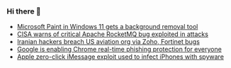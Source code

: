 ### Hi there 👋

<!--START_SECTION:feed-->
* [Microsoft Paint in Windows 11 gets a background removal tool](https://www.bleepingcomputer.com/news/microsoft/microsoft-paint-in-windows-11-gets-a-background-removal-tool/)
* [CISA warns of critical Apache RocketMQ bug exploited in attacks](https://www.bleepingcomputer.com/news/security/cisa-warns-of-critical-apache-rocketmq-bug-exploited-in-attacks/)
* [Iranian hackers breach US aviation org via Zoho, Fortinet bugs](https://www.bleepingcomputer.com/news/security/iranian-hackers-breach-us-aviation-org-via-zoho-fortinet-bugs/)
* [Google is enabling Chrome real-time phishing protection for everyone](https://www.bleepingcomputer.com/news/google/google-is-enabling-chrome-real-time-phishing-protection-for-everyone/)
* [Apple zero-click iMessage exploit used to infect iPhones with spyware](https://www.bleepingcomputer.com/news/security/apple-zero-click-imessage-exploit-used-to-infect-iphones-with-spyware/)
<!--END_SECTION:feed-->

<!--
**frankenk/frankenk** is a ✨ _special_ ✨ repository because its `README.md` (this file) appears on your GitHub profile.

Here are some ideas to get you started:

- 🔭 I’m currently working on ...
- 🌱 I’m currently learning ...
- 👯 I’m looking to collaborate on ...
- 🤔 I’m looking for help with ...
- 💬 Ask me about ...
- 📫 How to reach me: ...
- 😄 Pronouns: ...
- ⚡ Fun fact: ...
-->



